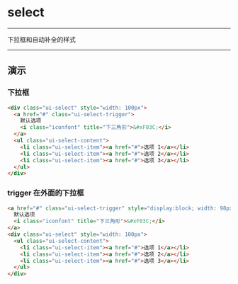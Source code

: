 # select

---

下拉框和自动补全的样式

---

## 演示

<link type="text/css" rel="stylesheet" media="screen" href="src/select.css">

### 下拉框

````html
<div class="ui-select" style="width: 100px">
  <a href="#" class="ui-select-trigger">
    默认选项
    <i class="iconfont" title="下三角形">&#xF03C;</i>
  </a>
  <ul class="ui-select-content">
    <li class="ui-select-item"><a href="#">选项 1</a></li>
    <li class="ui-select-item"><a href="#">选项 2</a></li>
    <li class="ui-select-item"><a href="#">选项 3</a></li>
  </ul>
</div>
````

### trigger 在外面的下拉框

````html
<a href="#" class="ui-select-trigger" style="display:block; width: 98px">
  默认选项
  <i class="iconfont" title="下三角形">&#xF03C;</i>
</a>
<div class="ui-select" style="width: 100px">
  <ul class="ui-select-content">
    <li class="ui-select-item"><a href="#">选项 1</a></li>
    <li class="ui-select-item"><a href="#">选项 2</a></li>
    <li class="ui-select-item"><a href="#">选项 3</a></li>
  </ul>
</div>
````
